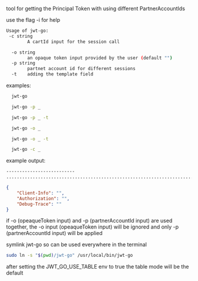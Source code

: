 tool for getting the Principal Token with using different PartnerAccountIds 

use the flag -i for help

```bash
Usage of jwt-go:
 -c string
        A cartId input for the session call

  -o string
        an opaque token input provided by the user (default "")
  -p string
        partnet account id for different sessions
  -t    adding the template field
  ```

  examples: 
  
  ```bash
    jwt-go

    jwt-go -p _
  
    jwt-go -p _ -t 

    jwt-go -o _

    jwt-go -o _ -t 

    jwt-go -c _ 

```

example output: 

```bash
--------------------------
..........................................................................................
```
```json
{
    "Client-Info": "",
    "Authorization": "",
    "Debug-Trace": ""
} 
```

if -o (opeaqueToken input) and -p (partnerAccountId input) are used together, the -o input (opeaqueToken input) will be ignored and only -p (partnerAccountId input) will be applied 

symlink jwt-go so can be used everywhere in the terminal
```bash
sudo ln -s "$(pwd)/jwt-go" /usr/local/bin/jwt-go
```

after setting the JWT_GO_USE_TABLE env to true the table mode will be the default 